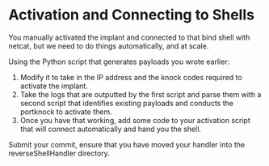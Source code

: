 # Activation and Connecting to Shells
You manually activated the implant and connected to that bind shell with netcat, but we need to do things automatically, and at scale. 

Using the Python script that generates payloads you wrote earlier: 

1. Modify it to take in the IP address and the knock codes required to activate the implant. 
2. Take the logs that are outputted by the first script and parse them with a second script that identifies existing payloads and conducts the portknock to activate them. 
3. Once you have that working, add some code to your activation script that will connect automatically and hand you the shell.


Submit your commit, ensure that you have moved your handler into the reverseShellHandler
directory.
